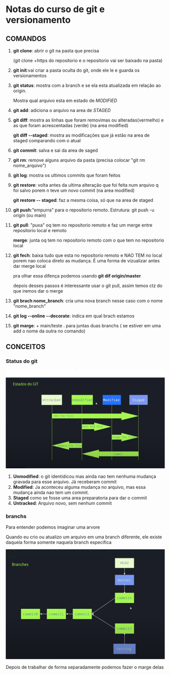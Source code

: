 
# Notas do curso de git e versionamento 


## COMANDOS

1. **git clone**:
    abrir o git na pasta que precisa
    
    (git clone +https do repositorio e o repositorio vai ser baixado na pasta)
    

2. **git init**:vai criar a pasta oculta do git, onde ele le e guarda os versionamentos 

3. **git status**: mostra com a branch e se ela esta atualizada em relação ao origin. 
   
   Mostra qual arquivo esta em estado de *MODIFIED*

4. **git add**: adiciona o arquivo na area de *STAGED*
   
5. **git diff**: mostra as linhas que foram removimas ou alteradas(vermelho) e as que foram acrescentadas (verde) (na area modified)
   
   **git diff --staged**: mostra as modificações que já estão na area de staged comparando com o atual

6. **git commit**: salva e sai da area de saged 

7. **git rm**: remove alguns arquivo da pasta (precisa colocar "git rm nome_arquivo")

8. **git log**: mostra os ultimos commits que foram feitos

9. **git restore**: volta antes da ultima alteração que foi feita num arquivo q foi salvo porem n teve um novo commit (na area modified)

    **git restore -- staged**: faz a mesma coisa, só que na area de staged

10. **git push**:"empurra" para o repositorio remoto. Estrutura: git push -u origin (ou main)

11. **git pull**: "puxa" oq tem no repositorio remoto e faz um merge entre repositorio local e remoto
    
    **merge**: junta oq tem no repositorio remoto com o que tem no repositorio local

12. **git fech**: baixa tudo que esta no repositorio remoto e NAO TEM no local porem nao coloca direto as mudança. É uma forma de vizualizar antes dar merge local
    
    pra olhar essa difença podemos usando **git dif origin/master**

    depois desses passos é interessante usar o git pull, assim temos ctz do que iremos dar o merge

13. **git brach nome_branch**: cria uma nova branch nesse caso com o nome "nome_branch"

14. **git log --online --decorate**: indica em qual brach estamos

15. **git marge**: + main/teste . para juntas duas branchs ( se estiver em uma add o nome da outra no comando)

## CONCEITOS

### Status do  git 
![ilustra o status do git](imgs/status_git.PNG)
1. **Unmodified**:
    o git identidicou mas ainda nao tem nenhuma mudança gravada para esse arquivo.
    Já receberam commit
2. **Modified**:
    Ja aconteceu alguma mudança no arquivo, mas essa mudança ainda nao tem um commit.
3. **Staged**
    como se fosse uma area preparatoria para dar o commit 
4. **Untracked**:
    Arquivo novo, sem nenhum commit 


### branchs 
Para entender podemos imaginar uma arvore

Quando eu crio ou atualizo um arquivo em uma branch diferente, ele existe daquela forma somente naquela branch especifica 

![ilustração do conceito de branches](imgs/branches.PNG)

Depois de trabalhar de forma separadamente podemos fazer o marge delas


